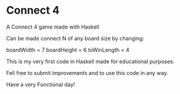 # Connect 4
A Connect 4 game made with Haskell

Can be made connect N of any board size by changing:

boardWidth = 7
boardHeight = 6
toWinLength = 4

This is my very first code in Haskell made for educational purposes.

Fell free to submit improvements and to use this code in any way.

Have a very Functional day!



